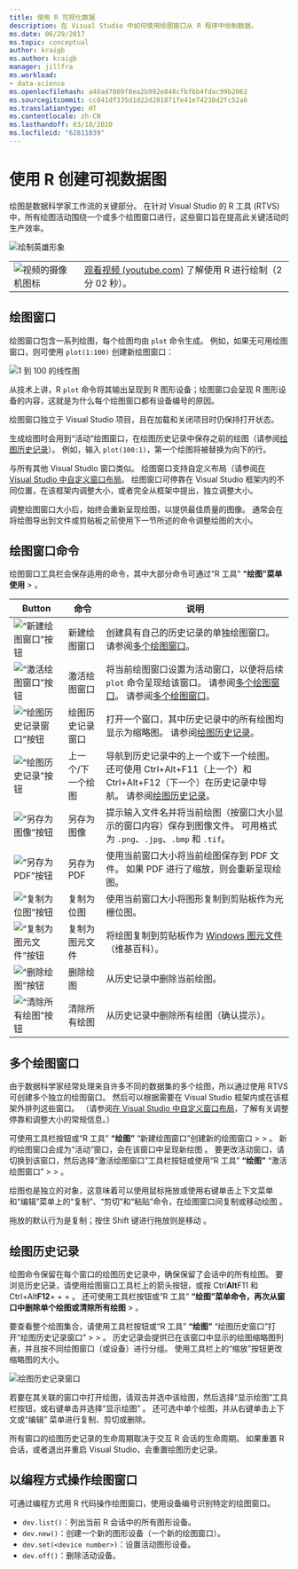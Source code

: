```yaml
---
title: 使用 R 可视化数据
description: 在 Visual Studio 中如何使用绘图窗口从 R 程序中绘制数据。
ms.date: 06/29/2017
ms.topic: conceptual
author: kraigb
ms.author: kraigb
manager: jillfra
ms.workload:
- data-science
ms.openlocfilehash: a48ad7800f8ea2b992e848cfbf6b4fdac99b2062
ms.sourcegitcommit: cc841df335d1d22d281871fe41e74238d2fc52a6
ms.translationtype: HT
ms.contentlocale: zh-CN
ms.lasthandoff: 03/18/2020
ms.locfileid: "62811039"
---
```

# <a name="create-visual-data-plots-with-r"></a>使用 R 创建可视数据图

绘图是数据科学家工作流的关键部分。 在针对 Visual Studio 的 R 工具 (RTVS) 中，所有绘图活动围绕一个或多个绘图窗口进行，这些窗口旨在提高此关键活动的生产效率。

![绘制英雄形象](media/plotting-hero-image.png)

|   |   |
|---|---|
| ![视频的摄像机图标](../install/media/video-icon.png "观看视频") | [观看视频 (youtube.com)](https://www.youtube.com/watch?v=ZTbKmz5RSgY) 了解使用 R 进行绘制（2 分 02 秒）。 |

## <a name="the-plot-window"></a>绘图窗口

绘图窗口包含一系列绘图，每个绘图均由 `plot` 命令生成。 例如，如果无可用绘图窗口，则可使用 `plot(1:100)` 创建新绘图窗口：

![1 到 100 的线性图](media/plotting-1-to-100.png)

从技术上讲，R `plot` 命令将其输出呈现到 R 图形设备；绘图窗口会呈现 R 图形设备的内容，这就是为什么每个绘图窗口都有设备编号的原因。

绘图窗口独立于 Visual Studio 项目，且在加载和关闭项目时仍保持打开状态。

生成绘图时会用到“活动”绘图窗口，在绘图历史记录中保存之前的绘图（请参阅[绘图历史记录](#plot-history)）。 例如，输入 `plot(100:1)`，第一个绘图将被替换为向下的行。

与所有其他 Visual Studio 窗口类似。 绘图窗口支持自定义布局（请参阅[在 Visual Studio 中自定义窗口布局](../ide/customizing-window-layouts-in-visual-studio.md)。 绘图窗口可停靠在 Visual Studio 框架内的不同位置，在该框架内调整大小，或者完全从框架中提出，独立调整大小。

调整绘图窗口大小后，始终会重新呈现绘图，以提供最佳质量的图像。 通常会在将绘图导出到文件或剪贴板之前使用下一节所述的命令调整绘图的大小。

## <a name="plot-window-commands"></a>绘图窗口命令

绘图窗口工具栏会保存适用的命令，其中大部分命令可通过“R 工具” **“绘图”菜单使用** >   。

| Button | 命令 | 说明 |
| --- | --- | --- |
| ![“新建绘图窗口”按钮](media/plotting-toolbar-01-new-plot-window.png) | 新建绘图窗口 | 创建具有自己的历史记录的单独绘图窗口。 请参阅[多个绘图窗口](#multiple-plot-windows)。 |
| ![“激活绘图窗口”按钮](media/plotting-toolbar-02-activate-plot-window.png) | 激活绘图窗口 | 将当前绘图窗口设置为活动窗口，以便将后续 `plot` 命令呈现给该窗口。 请参阅[多个绘图窗口](#multiple-plot-windows)。 请参阅[多个绘图窗口](#multiple-plot-windows)。 |
| ![“绘图历史记录窗口”按钮](media/plotting-toolbar-03-plot-history.png) | 绘图历史记录窗口 | 打开一个窗口，其中历史记录中的所有绘图均显示为缩略图。 请参阅[绘图历史记录](#plot-history)。 |
| ![“绘图历史记录”按钮](media/plotting-toolbar-04-plot-history-arrows.png) | 上一个/下一个绘图 |  导航到历史记录中的上一个或下一个绘图。 还可使用 Ctrl+Alt+F11（上一个）和 Ctrl+Alt+F12（下一个）在历史记录中导航。 请参阅[绘图历史记录](#plot-history)。 |
| ![“另存为图像”按钮](media/plotting-toolbar-05-save-as-image.png)| 另存为图像 | 提示输入文件名并将当前绘图（按窗口大小显示的窗口内容）保存到图像文件。 可用格式为 `.png`、`.jpg`、`.bmp` 和 `.tif`。 |
| ![“另存为 PDF”按钮](media/plotting-toolbar-06-save-as-pdf.png)| 另存为 PDF | 使用当前窗口大小将当前绘图保存到 PDF 文件。 如果 PDF 进行了缩放，则会重新呈现绘图。 |
| ![“复制为位图”按钮](media/plotting-toolbar-07-copy-as-bitmap.png)| 复制为位图 | 使用当前窗口大小将图形复制到剪贴板作为光栅位图。 |
| ![“复制为图元文件”按钮](media/plotting-toolbar-08-copy-as-metafile.png)| 复制为图元文件 | 将绘图复制到剪贴板作为 [Windows 图元文件](https://en.wikipedia.org/wiki/Windows_Metafile)（维基百科）。 |
| ![“删除绘图”按钮](media/plotting-toolbar-09-remove-plot.png)| 删除绘图 | 从历史记录中删除当前绘图。 |
| ![“清除所有绘图”按钮](media/plotting-toolbar-10-clear-all-plots.png) | 清除所有绘图 | 从历史记录中删除所有绘图（确认提示）。 |

## <a name="multiple-plot-windows"></a>多个绘图窗口

由于数据科学家经常处理来自许多不同的数据集的多个绘图，所以通过使用 RTVS 可创建多个独立的绘图窗口。 然后可以根据需要在 Visual Studio 框架内或在该框架外排列这些窗口。 （请参阅[在 Visual Studio 中自定义窗口布局](../ide/customizing-window-layouts-in-visual-studio.md)，了解有关调整停靠和调整大小的常规信息。）

可使用工具栏按钮或“R 工具” **“绘图”** “新建绘图窗口”创建新的绘图窗口 >    >   。 新的绘图窗口会成为“活动”窗口，会在该窗口中呈现新绘图  。 要更改活动窗口，请切换到该窗口，然后选择“激活绘图窗口”工具栏按钮或使用“R 工具” **“绘图”** “激活绘图窗口”   >    >   。

绘图也是独立的对象，这意味着可以使用鼠标拖放或使用右键单击上下文菜单和“编辑”菜单上的“复制”、“剪切”和“粘贴”命令，在绘图窗口间复制或移动绘图     。

拖放的默认行为是复制；按住 Shift 键进行拖放则是移动  。

## <a name="plot-history"></a>绘图历史记录

绘图命令保留在每个窗口的绘图历史记录中，确保保留了会话中的所有绘图。 要浏览历史记录，请使用绘图窗口工具栏上的箭头按钮，或按 Ctrl**Alt**F11 和 Ctrl+Alt**F12**+   +  +  。 还可使用工具栏按钮或“R 工具” **“绘图”菜单命令，再次从窗口中删除单个绘图或清除所有绘图** >   。

要查看整个绘图集合，请使用工具栏按钮或“R 工具” **“绘图”** “绘图历史窗口”打开“绘图历史记录窗口” >    >   。
历史记录会提供已在该窗口中显示的绘图缩略图列表，并且按不同绘图窗口（或设备）进行分组。 使用工具栏上的“缩放”按钮更改缩略图的大小。

![绘图历史记录窗口](media/plotting-plot-history-window.png)

若要在其关联的窗口中打开绘图，请双击并选中该绘图，然后选择“显示绘图”工具栏按钮，或右键单击并选择“显示绘图”   。 还可选中单个绘图，并从右键单击上下文或“编辑”  菜单进行复制、剪切或删除。

所有窗口的绘图历史记录的生命周期取决于交互 R 会话的生命周期。 如果重置 R 会话，或者退出并重启 Visual Studio，会重置绘图历史记录。

## <a name="programmatically-manipulate-plot-windows"></a>以编程方式操作绘图窗口

可通过编程方式用 R 代码操作绘图窗口，使用设备编号识别特定的绘图窗口。

- `dev.list()`：列出当前 R 会话中的所有图形设备。
- `dev.new()`：创建一个新的图形设备（一个新的绘图窗口）。
- `dev.set(<device number>)`：设置活动图形设备。
- `dev.off()`：删除活动设备。
